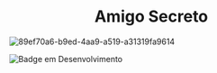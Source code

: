 <h1 align="center"> Amigo Secreto </h1>

![89ef70a6-b9ed-4aa9-a519-a31319fa9614](https://github.com/user-attachments/assets/0ade39b4-1368-44ff-9ed9-a8564c5b409f)

![Badge em Desenvolvimento](http://img.shields.io/static/v1?label=STATUS&message=Finalizado&color=GREEN&style=for-the-badge)

